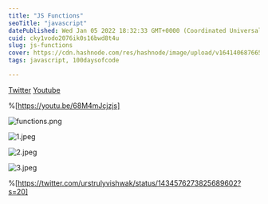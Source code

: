 ```yaml
---
title: "JS Functions"
seoTitle: "javascript"
datePublished: Wed Jan 05 2022 18:32:33 GMT+0000 (Coordinated Universal Time)
cuid: cky1vodo2076ik0s16bwd8t4u
slug: js-functions
cover: https://cdn.hashnode.com/res/hashnode/image/upload/v1641406876652/l8B_M6ZZQ.png
tags: javascript, 100daysofcode

---
```


[Twitter](https://twitter.com/urstrulyvishwak/status/1434576273825689602?s=20)   [Youtube](https://youtu.be/68M4mJcjzjs) 


%[https://youtu.be/68M4mJcjzjs]


![functions.png](https://cdn.hashnode.com/res/hashnode/image/upload/v1641407053211/v8l4mqcED.png)


![1.jpeg](https://cdn.hashnode.com/res/hashnode/image/upload/v1641407230334/9fjXu7gCx.jpeg)


![2.jpeg](https://cdn.hashnode.com/res/hashnode/image/upload/v1641407242143/-i1bA-ehI.jpeg)


![3.jpeg](https://cdn.hashnode.com/res/hashnode/image/upload/v1641407247975/lCWkkPExq.jpeg)

%[https://twitter.com/urstrulyvishwak/status/1434576273825689602?s=20]